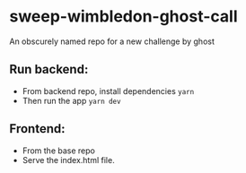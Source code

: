 # sweep-wimbledon-ghost-call
An obscurely named repo for a new challenge by ghost

## Run backend:

- From backend repo, install dependencies `yarn`
- Then run the app `yarn dev`

## Frontend:

- From the base repo
- Serve the index.html file.
